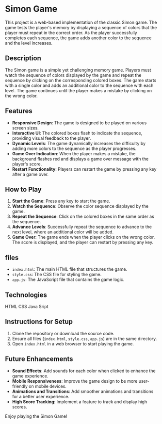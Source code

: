 # Simon Game

This project is a web-based implementation of the classic Simon game. The game tests the player's memory by displaying a sequence of colors that the player must repeat in the correct order. As the player successfully completes each sequence, the game adds another color to the sequence and the level increases.

## Description

The Simon game is a simple yet challenging memory game. Players must watch the sequence of colors displayed by the game and repeat the sequence by clicking on the corresponding colored boxes. The game starts with a single color and adds an additional color to the sequence with each level. The game continues until the player makes a mistake by clicking on the wrong color.

## Features

- **Responsive Design**: The game is designed to be played on various screen sizes.
- **Interactive UI**: The colored boxes flash to indicate the sequence, providing visual feedback to the player.
- **Dynamic Levels**: The game dynamically increases the difficulty by adding more colors to the sequence as the player progresses.
- **Game Over Indication**: When the player makes a mistake, the background flashes red and displays a game over message with the player's score.
- **Restart Functionality**: Players can restart the game by pressing any key after a game over.

## How to Play

1. **Start the Game**: Press any key to start the game.
2. **Watch the Sequence**: Observe the color sequence displayed by the game.
3. **Repeat the Sequence**: Click on the colored boxes in the same order as the sequence.
4. **Advance Levels**: Successfully repeat the sequence to advance to the next level, where an additional color will be added.
5. **Game Over**: The game ends when the player clicks on the wrong color. The score is displayed, and the player can restart by pressing any key.

## files

- `index.html`: The main HTML file that structures the game.
- `style.css`: The CSS file for styling the game.
- `app.js`: The JavaScript file that contains the game logic.

## Technologies

HTML
CSS
Java Sript

## Instructions for Setup

1. Clone the repository or download the source code.
2. Ensure all files (`index.html`, `style.css`, `app.js`) are in the same directory.
3. Open `index.html` in a web browser to start playing the game.

## Future Enhancements

- **Sound Effects**: Add sounds for each color when clicked to enhance the game experience.
- **Mobile Responsiveness**: Improve the game design to be more user-friendly on mobile devices.
- **Animations and Transitions**: Add smoother animations and transitions for a better user experience.
- **High Score Tracking**: Implement a feature to track and display high scores.

Enjoy playing the Simon Game!
